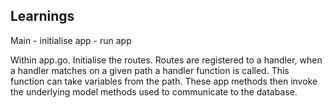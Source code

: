 ## Learnings

Main - initialise app
     - run app

Within app.go.
Initialise the routes. Routes are registered to a handler, when a handler
matches on a given path a handler function is called. 
This function can take variables from the path. These app methods then invoke
the underlying model methods used to communicate to the database. 
